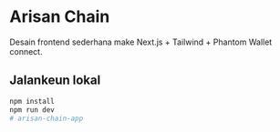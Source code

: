 # Arisan Chain

Desain frontend sederhana make Next.js + Tailwind + Phantom Wallet connect.

## Jalankeun lokal

```bash
npm install
npm run dev
# arisan-chain-app
